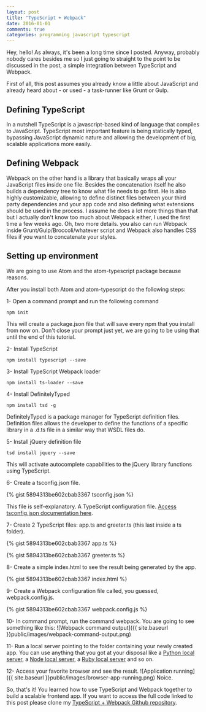 ```yaml
---
layout: post
title: "TypeScript + Webpack"
date: 2016-01-01
comments: true
categories: programming javascript typescript
---
```


Hey, hello! As always, it's been a long time since I posted. Anyway, probably nobody cares besides me so I just going to straight to the point to be discussed in the post, a simple integration between TypeScript and Webpack.

First of all, this post assumes you already know a little about JavaScript and already heard about - or used - a task-runner like Grunt or Gulp.

## Defining TypeScript

In a nutshell TypeScript is a javascript-based kind of language that compiles to JavaScript. TypeScript most important feature is being statically typed, bypassing JavaScript dynamic nature and allowing the development of big, scalable applications more easily.

## Defining Webpack

Webpack on the other hand is a library that basically wraps all your JavaScript files inside one file. Besides the concatenation itself he also builds a dependency tree to know what file needs to go first. He is also highly customizable, allowing to define distinct files between your third party dependencies and your app code and also defining what extensions should be used in the process. I assume he does a lot more things than that but I actually don't know too much about Webpack either, I used the first time a few weeks ago.
Oh, two more details. you also can run Webpack inside Grunt/Gulp/Broccoli/whatever script and Webpack also handles CSS files if you want to concatenate your styles.

## Setting up environment

We are going to use Atom and the atom-typescript package because reasons.

After you install both Atom and atom-typescript do the following steps:


1- Open a command prompt and run the following command
```
npm init
```

This will create a package.json file that will save every npm that you install from now on. Don't close your prompt just yet, we are going to be using that until the end of this tutorial.

2- Install TypeScript
```
npm install typescript --save
```

3- Install TypeScript Webpack loader
```
npm install ts-loader --save
```

4- Install DefinitelyTyped
```
npm install tsd -g
```

DefinitelyTyped is a package manager for TypeScript definition files. Definition files allows the developer to define the functions of a specific library in a .d.ts file in a similar way that WSDL files do.

5- Install jQuery definition file
```
tsd install jquery --save
```

This will activate autocomplete capabilities to the jQuery library functions using TypeScript.

6- Create a tsconfig.json file.

{% gist 5894313be602cbab3367 tsconfig.json %}

This file is self-explanatory. A TypeScript configuration file. [Access tsconfig.json documentation here](https://github.com/Microsoft/TypeScript/wiki/tsconfig.json).

7- Create 2 TypeScript files: app.ts and greeter.ts (this last inside a ts folder).

{% gist 5894313be602cbab3367 app.ts %}

{% gist 5894313be602cbab3367 greeter.ts %}

8- Create a simple index.html to see the result being generated by the app.

{% gist 5894313be602cbab3367 index.html %}

9- Create a Webpack configuration file called, you guessed, webpack.config.js.

{% gist 5894313be602cbab3367 webpack.config.js %}

10- In command prompt, run the command webpack. You are going to see something like this:
![Webpack command output]({{ site.baseurl }}public/images/webpack-command-output.png)

11- Run a local server pointing to the folder containing your newly created app. You can use anything that you got at your disposal like a [Python local server](https://docs.python.org/2/library/simplehttpserver.html), a [Node local server](https://www.npmjs.com/package/http-server), a [Ruby local server](http://apidock.com/ruby/Object/httpd) and so on.

12- Access your favorite browser and see the result.
![Application running]({{ site.baseurl }}public/images/browser-app-running.png)
Noice.

So, that's it! You learned how to use TypeScript and Webpack together to build a scalable frontend app. If you want to access the full code linked to this post please clone my [TypeScript + Webpack Github repository](https://github.com/fagnercarvalho/typescript-webpack).
